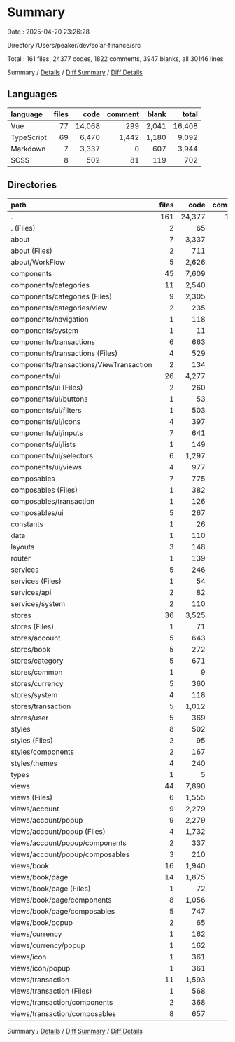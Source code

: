 # Summary

Date : 2025-04-20 23:26:28

Directory /Users/peaker/dev/solar-finance/src

Total : 161 files,  24377 codes, 1822 comments, 3947 blanks, all 30146 lines

Summary / [Details](details.md) / [Diff Summary](diff.md) / [Diff Details](diff-details.md)

## Languages
| language | files | code | comment | blank | total |
| :--- | ---: | ---: | ---: | ---: | ---: |
| Vue | 77 | 14,068 | 299 | 2,041 | 16,408 |
| TypeScript | 69 | 6,470 | 1,442 | 1,180 | 9,092 |
| Markdown | 7 | 3,337 | 0 | 607 | 3,944 |
| SCSS | 8 | 502 | 81 | 119 | 702 |

## Directories
| path | files | code | comment | blank | total |
| :--- | ---: | ---: | ---: | ---: | ---: |
| . | 161 | 24,377 | 1,822 | 3,947 | 30,146 |
| . (Files) | 2 | 65 | 9 | 10 | 84 |
| about | 7 | 3,337 | 0 | 607 | 3,944 |
| about (Files) | 2 | 711 | 0 | 149 | 860 |
| about/WorkFlow | 5 | 2,626 | 0 | 458 | 3,084 |
| components | 45 | 7,609 | 164 | 1,073 | 8,846 |
| components/categories | 11 | 2,540 | 62 | 388 | 2,990 |
| components/categories (Files) | 9 | 2,305 | 57 | 357 | 2,719 |
| components/categories/view | 2 | 235 | 5 | 31 | 271 |
| components/navigation | 1 | 118 | 1 | 7 | 126 |
| components/system | 1 | 11 | 0 | 3 | 14 |
| components/transactions | 6 | 663 | 12 | 81 | 756 |
| components/transactions (Files) | 4 | 529 | 10 | 68 | 607 |
| components/transactions/ViewTransaction | 2 | 134 | 2 | 13 | 149 |
| components/ui | 26 | 4,277 | 89 | 594 | 4,960 |
| components/ui (Files) | 2 | 260 | 8 | 32 | 300 |
| components/ui/buttons | 1 | 53 | 1 | 6 | 60 |
| components/ui/filters | 1 | 503 | 14 | 73 | 590 |
| components/ui/icons | 4 | 397 | 6 | 53 | 456 |
| components/ui/inputs | 7 | 641 | 8 | 92 | 741 |
| components/ui/lists | 1 | 149 | 6 | 20 | 175 |
| components/ui/selectors | 6 | 1,297 | 27 | 189 | 1,513 |
| components/ui/views | 4 | 977 | 19 | 129 | 1,125 |
| composables | 7 | 775 | 194 | 170 | 1,139 |
| composables (Files) | 1 | 382 | 69 | 83 | 534 |
| composables/transaction | 1 | 126 | 42 | 25 | 193 |
| composables/ui | 5 | 267 | 83 | 62 | 412 |
| constants | 1 | 26 | 6 | 6 | 38 |
| data | 1 | 110 | 11 | 26 | 147 |
| layouts | 3 | 148 | 4 | 21 | 173 |
| router | 1 | 139 | 16 | 10 | 165 |
| services | 5 | 246 | 111 | 70 | 427 |
| services (Files) | 1 | 54 | 22 | 11 | 87 |
| services/api | 2 | 82 | 31 | 36 | 149 |
| services/system | 2 | 110 | 58 | 23 | 191 |
| stores | 36 | 3,525 | 675 | 526 | 4,726 |
| stores (Files) | 1 | 71 | 10 | 10 | 91 |
| stores/account | 5 | 643 | 164 | 119 | 926 |
| stores/book | 5 | 272 | 64 | 42 | 378 |
| stores/category | 5 | 671 | 104 | 120 | 895 |
| stores/common | 1 | 9 | 1 | 1 | 11 |
| stores/currency | 5 | 360 | 60 | 69 | 489 |
| stores/system | 4 | 118 | 54 | 21 | 193 |
| stores/transaction | 5 | 1,012 | 96 | 76 | 1,184 |
| stores/user | 5 | 369 | 122 | 68 | 559 |
| styles | 8 | 502 | 81 | 119 | 702 |
| styles (Files) | 2 | 95 | 15 | 21 | 131 |
| styles/components | 2 | 167 | 17 | 28 | 212 |
| styles/themes | 4 | 240 | 49 | 70 | 359 |
| types | 1 | 5 | 0 | 0 | 5 |
| views | 44 | 7,890 | 551 | 1,309 | 9,750 |
| views (Files) | 6 | 1,555 | 26 | 176 | 1,757 |
| views/account | 9 | 2,279 | 122 | 380 | 2,781 |
| views/account/popup | 9 | 2,279 | 122 | 380 | 2,781 |
| views/account/popup (Files) | 4 | 1,732 | 43 | 285 | 2,060 |
| views/account/popup/components | 2 | 337 | 2 | 55 | 394 |
| views/account/popup/composables | 3 | 210 | 77 | 40 | 327 |
| views/book | 16 | 1,940 | 174 | 391 | 2,505 |
| views/book/page | 14 | 1,875 | 172 | 381 | 2,428 |
| views/book/page (Files) | 1 | 72 | 7 | 17 | 96 |
| views/book/page/components | 8 | 1,056 | 29 | 181 | 1,266 |
| views/book/page/composables | 5 | 747 | 136 | 183 | 1,066 |
| views/book/popup | 2 | 65 | 2 | 10 | 77 |
| views/currency | 1 | 162 | 3 | 25 | 190 |
| views/currency/popup | 1 | 162 | 3 | 25 | 190 |
| views/icon | 1 | 361 | 6 | 52 | 419 |
| views/icon/popup | 1 | 361 | 6 | 52 | 419 |
| views/transaction | 11 | 1,593 | 220 | 285 | 2,098 |
| views/transaction (Files) | 1 | 568 | 8 | 90 | 666 |
| views/transaction/components | 2 | 368 | 5 | 55 | 428 |
| views/transaction/composables | 8 | 657 | 207 | 140 | 1,004 |

Summary / [Details](details.md) / [Diff Summary](diff.md) / [Diff Details](diff-details.md)